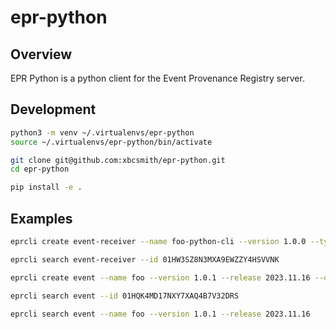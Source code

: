 # epr-python

## Overview

EPR Python is a python client for the Event Provenance Registry server.

## Development

```bash
python3 -m venv ~/.virtualenvs/epr-python
source ~/.virtualenvs/epr-python/bin/activate

git clone git@github.com:xbcsmith/epr-python.git
cd epr-python

pip install -e .
```

## Examples

```bash
eprcli create event-receiver --name foo-python-cli --version 1.0.0 --type dev.foo.python.cli --description "foo python cli event receiver" --schema "{}"
```

```bash
eprcli search event-receiver --id 01HW3SZ8N3MXA9EWZZY4HSVVNK
```

```bash
eprcli create event --name foo --version 1.0.1 --release 2023.11.16 --description "The Foo of Brixton" --payload '{"name": "foo"}' --success true --event-receiver-id 01HW3SZ8N3MXA9EWZZY4HSVVNK
```

```bash
eprcli search event --id 01HQK4MD17NXY7XAQ4B7V32DRS
```

```bash
eprcli search event --name foo --version 1.0.1 --release 2023.11.16
```
